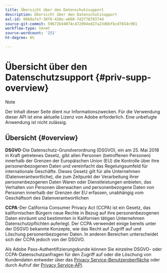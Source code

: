 ```yaml
---
title: Übersicht über den Datenschutzsupport
description: Übersicht über den Datenschutzsupport
exl-id: 9868a7e7-30f6-420e-a660-7d2f7870374d
source-git-commit: 59672b44074c472094ed27a23d6bfbcd7654c901
workflow-type: tm+mt
source-wordcount: '251'
ht-degree: 0%

---
```


# Übersicht über den Datenschutzsupport {#priv-supp-overview}

>[!NOTE]
>
>Der Inhalt dieser Seite dient nur Informationszwecken. Für die Verwendung dieser API ist eine aktuelle Lizenz von Adobe erforderlich. Eine unbefugte Anwendung ist nicht zulässig.

## Übersicht {#overview}

**DSGVO**-Die Datenschutz-Grundverordnung (DSGVO), ein am 25. Mai 2018 in Kraft getretenes Gesetz, gibt allen Personen (betroffenen Personen) innerhalb der Grenzen der Europäischen Union (EU) die Kontrolle über ihre personenbezogenen Daten und vereinfacht das Regelungsumfeld für internationale Geschäfte. Dieses Gesetz gilt für alle Unternehmen (Datenverantwortliche), die zum Zeitpunkt der Verarbeitung ihrer personenbezogenen Daten Waren oder Dienstleistungen anbieten, das Verhalten von Personen überwachen und personenbezogene Daten von Personen innerhalb der Grenzen der EU erfassen, unabhängig vom Geschäftsort des Datenverantwortlichen

**CCPA**-Der California Consumer Privacy Act (CCPA) ist ein Gesetz, das kalifornischen Bürgern neue Rechte in Bezug auf ihre personenbezogenen Daten einräumt und bestimmten in Kalifornien tätigen Unternehmen Datenschutzpflichten auferlegt. Der CCPA verwendet einige bereits unter der DSGVO bekannte Konzepte, wie das Recht auf Zugriff auf und Löschung personenbezogener Daten. In anderen Bereichen unterscheidet sich der CCPA jedoch von der DSGVO.

Als Adobe Pass-Authentifizierungskunde können Sie einzelne DSGVO- oder CCPA-Datenschutzanfragen für den Zugriff auf oder die Löschung von Kundendaten entweder über das [Privacy Service-Benutzeroberfläche](https://www.adobe.io/apis/experiencecloud/gdpr/docs/alldocs.html#!api-specification/markdown/narrative/tutorials/privacy_service_tutorial/privacy_service_ui_tutorial.md) oder durch Aufruf der [Privacy Service-API](https://www.adobe.io/apis/experiencecloud/gdpr/docs/alldocs.html#!api-specification/markdown/narrative/tutorials/privacy_service_tutorial/privacy_service_api_tutorial.md).

<!--

>[!MORELIKETHIS]
>
>* [Privacy Services Overview](https://www.adobe.io/apis/experiencecloud/gdpr/docs/alldocs.html#!api-specification/markdown/narrative/technical_overview/privacy_service_overview/privacy_service_overview.md)
>* [Privacy Service API documentation](https://www.adobe.io/apis/experiencecloud/gdpr.html)
-->
